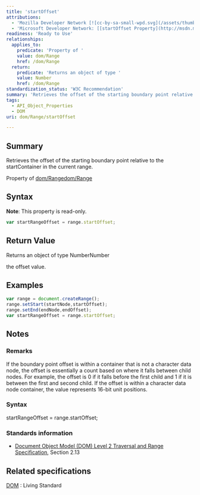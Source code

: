 ```yaml
---
title: 'startOffset'
attributions:
  - 'Mozilla Developer Network [![cc-by-sa-small-wpd.svg](/assets/thumb/8/8c/cc-by-sa-small-wpd.svg/120px-cc-by-sa-small-wpd.svg.png)](http://creativecommons.org/licenses/by-sa/3.0/us/): [[Range.startOffset](https://developer.mozilla.org/en-US/docs/Web/API/Range.startOffset) Article]'
  - 'Microsoft Developer Network: [[startOffset Property](http://msdn.microsoft.com/en-us/library/ie/ff974930(v=vs.85).aspx) Article]'
readiness: 'Ready to Use'
relationships:
  applies_to:
    predicate: 'Property of '
    value: dom/Range
    href: /dom/Range
  return:
    predicate: 'Returns an object of type '
    value: Number
    href: /dom/Range
standardization_status: 'W3C Recommendation'
summary: 'Retrieves the offset of the starting boundary point relative to the startContainer in the current range.'
tags:
  - API_Object_Properties
  - DOM
uri: dom/Range/startOffset

---
```

## Summary

Retrieves the offset of the starting boundary point relative to the startContainer in the current range.

Property of [dom/Range](/dom/Range)[dom/Range](/dom/Range)

## Syntax

**Note**: This property is read-only.

``` js
var startRangeOffset = range.startOffset;
```

## Return Value

Returns an object of type NumberNumber

the offset value.

## Examples

``` js
var range = document.createRange();
range.setStart(startNode,startOffset);
range.setEnd(endNode,endOffset);
var startRangeOffset = range.startOffset;
```

## Notes

### Remarks

If the boundary point offset is within a container that is not a character data node, the offset is essentially a count based on where it falls between child nodes. For example, the offset is 0 if it falls before the first child and 1 if it is between the first and second child. If the offset is within a character data node container, the value represents 16-bit unit positions.

### Syntax

startRangeOffset = range.startOffset;

### Standards information

-   [Document Object Model (DOM) Level 2 Traversal and Range Specification](http://go.microsoft.com/fwlink/p/?linkid=182712), Section 2.13

## Related specifications

[DOM](http://dom.spec.whatwg.org/#dom-range-startoffset)
:   Living Standard
